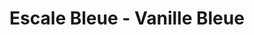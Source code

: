 ---
title: "Escale Bleue - Vanille Bleue"
url: /saint-philippe/escale-bleue-vanille-bleue/
shop: ferme
---